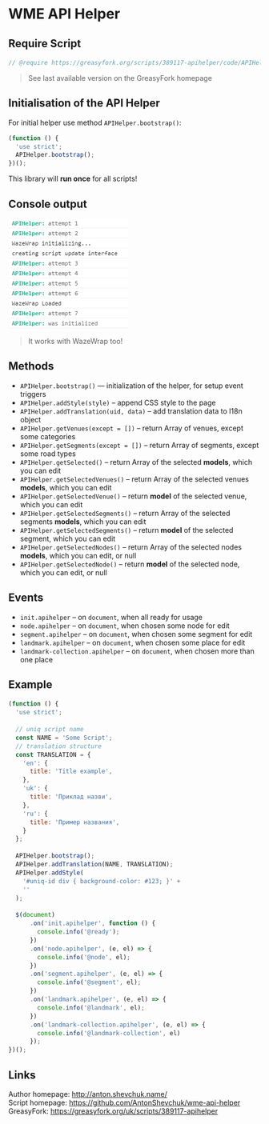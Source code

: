 # WME API Helper
## Require Script
```javascript
// @require https://greasyfork.org/scripts/389117-apihelper/code/APIHelper.js?version=XXX
```
> See last available version on the GreasyFork homepage 

## Initialisation of the API Helper
For initial helper use method `APIHelper.bootstrap()`:
```javascript
(function () {
  'use strict';
  APIHelper.bootstrap();
})();
```

This library will **run once** for all scripts!

## Console output

![](screenshot.png)

> It works with WazeWrap too!

## Methods
* `APIHelper.bootstrap()` — initialization of the helper, for setup event triggers
* `APIHelper.addStyle(style)` – append CSS style to the page
* `APIHelper.addTranslation(uid, data)` – add translation data to I18n object
* `APIHelper.getVenues(except = [])` – return Array of venues, except some categories
* `APIHelper.getSegments(except = [])` – return Array of segments, except some road types
* `APIHelper.getSelected()` – return Array of the selected **models**, which you can edit
* `APIHelper.getSelectedVenues()` – return Array of the selected venues **models**, which you can edit
* `APIHelper.getSelectedVenue()` – return **model** of the selected venue, which you can edit
* `APIHelper.getSelectedSegments()` – return Array of the selected segments **models**, which you can edit
* `APIHelper.getSelectedSegments()` – return **model** of the selected segment, which you can edit
* `APIHelper.getSelectedNodes()` – return Array of the selected nodes **models**, which you can edit, or null
* `APIHelper.getSelectedNode()` – return **model** of the selected node, which you can edit, or null

## Events
* `init.apihelper` – on `document`, when all ready for usage
* `node.apihelper` – on `document`, when chosen some node for edit
* `segment.apihelper` – on `document`, when chosen some segment for edit
* `landmark.apihelper` – on `document`, when chosen some place for edit
* `landmark-collection.apihelper` – on `document`, when chosen more than one place

## Example

```javascript
(function () {
  'use strict';

  // uniq script name
  const NAME = 'Some Script';
  // translation structure
  const TRANSLATION = {
    'en': {
      title: 'Title example',
    },
    'uk': {
      title: 'Приклад назви',
    },
    'ru': {
      title: 'Пример названия',
    }
  };

  APIHelper.bootstrap();
  APIHelper.addTranslation(NAME, TRANSLATION);
  APIHelper.addStyle(
    '#uniq-id div { background-color: #123; }' +
    ''
  );

  $(document)
      .on('init.apihelper', function () {
        console.info('@ready');
      })
      .on('node.apihelper', (e, el) => {
        console.info('@node', el);
      })
      .on('segment.apihelper', (e, el) => {
        console.info('@segment', el);
      })
      .on('landmark.apihelper', (e, el) => {
        console.info('@landmark', el);
      })
      .on('landmark-collection.apihelper', (e, el) => {
        console.info('@landmark-collection', el)
      });
})();
```

## Links
Author homepage: http://anton.shevchuk.name/  
Script homepage: https://github.com/AntonShevchuk/wme-api-helper  
GreasyFork: https://greasyfork.org/uk/scripts/389117-apihelper  
